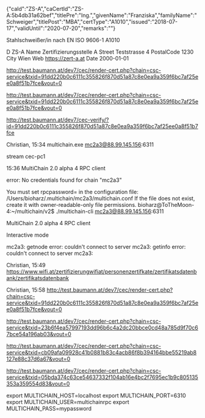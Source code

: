 {"caId":"ZS-A","caCertId":"ZS-A:5b4db31a62bef","titlePre":"Ing.","givenName":"Franziska","familyName":"Schweiger","titlePost":"MBA","certType":"A1010","issued":"2018-07-17","validUntil":"2020-07-20","remarks":""}

Stahlschweißer/in nach EN ISO 9606-1	A1010

D	ZS-A
Name	Zertifizierungsstelle A
Street	Teststrasse 4
PostalCode	1230
City	Wien
Web	https://zert-a.at
Date	2000-01-01

http://test.baumann.at/dev7/cec/render-cert.php?chain=csc-service&txid=91dd220b0c6111c355826f870d51a87c8e0ea9a359f6bc7af25ee0a8f51b7fce&vout=0

http://test.baumann.at/dev7/cec/render-cert.php?chain=csc-service&txid=91dd220b0c6111c355826f870d51a87c8e0ea9a359f6bc7af25ee0a8f51b7fce&vout=0

http://test.baumann.at/dev7/cec-verify/?id=91dd220b0c6111c355826f870d51a87c8e0ea9a359f6bc7af25ee0a8f51b7fce


Christian, 15:34
multichain.exe mc2a3@88.99.145.156:6311

stream cec-pc1

15:36
MultiChain 2.0 alpha 4 RPC client

error: No credentials found for chain "mc2a3"

You must set rpcpassword=<password> in the configuration file:
/Users/bioharz/.multichain/mc2a3/multichain.conf
If the file does not exist, create it with owner-readable-only file permissions.
bioharz@ToTheMoon-4:~/multichain/v2$ ./multichain-cli mc2a3@88.99.145.156:6311

MultiChain 2.0 alpha 4 RPC client


Interactive mode

mc2a3: getnode
error: couldn't connect to server
mc2a3: getinfo
error: couldn't connect to server
mc2a3: 

Christian, 15:49
https://www.wifi.at/zertifizierungwifiat/personenzertifkate/zertifikatsdatenbank/zertifikatsdatenbank


Christian, 15:58
http://test.baumann.at/dev7/cec/render-cert.php?chain=csc-service&txid=91dd220b0c6111c355826f870d51a87c8e0ea9a359f6bc7af25ee0a8f51b7fce&vout=0

http://test.baumann.at/dev7/cec/render-cert.php?chain=csc-service&txid=23b6f4ea57997193dd96b6c4a2dc20bbce0cd48a785d9f70c67bce54a196ab03&vout=0

http://test.baumann.at/dev7/cec/render-cert.php?chain=csc-service&txid=cb09afa09928c41b0881b83c4acb86f8b394164bbe55219ab8127e88c37d6a67&vout=0

http://test.baumann.at/dev7/cec/render-cert.php?chain=csc-service&txid=05bda374c63ce54637332f104ab16e4bc2f7695ec1b9c805135353a359554d83&vout=0






export MULTICHAIN_HOST=localhost
export MULTICHAIN_PORT=6310
export MULTICHAIN_USER=multichainrpc
export MULTICHAIN_PASS=mypassword
